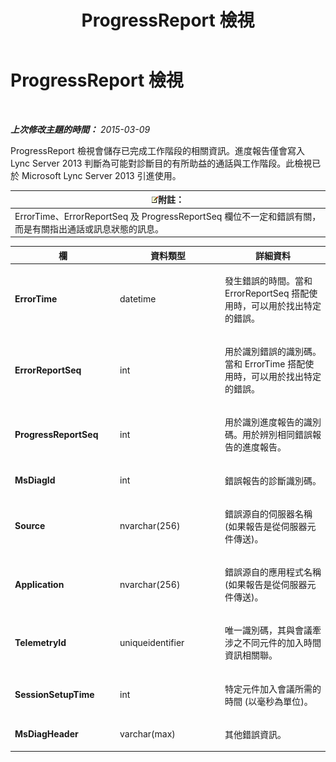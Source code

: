 ﻿---
title: ProgressReport 檢視
TOCTitle: ProgressReport 檢視
ms:assetid: b49f3fc7-0e2f-498f-8505-aaaf54e435f9
ms:mtpsurl: https://technet.microsoft.com/zh-tw/library/JJ721857(v=OCS.15)
ms:contentKeyID: 49890271
ms.date: 08/24/2015
mtps_version: v=OCS.15
ms.translationtype: HT
---

# ProgressReport 檢視

 

_**上次修改主題的時間：** 2015-03-09_

ProgressReport 檢視會儲存已完成工作階段的相關資訊。進度報告僅會寫入 Lync Server 2013 判斷為可能對診斷目的有所助益的通話與工作階段。此檢視已於 Microsoft Lync Server 2013 引進使用。

<table>
<thead>
<tr class="header">
<th><img src="images/Gg398811.note(OCS.15).gif" title="note" alt="note" />附註：</th>
</tr>
</thead>
<tbody>
<tr class="odd">
<td>ErrorTime、ErrorReportSeq 及 ProgressReportSeq 欄位不一定和錯誤有關，而是有關指出通話或訊息狀態的訊息。</td>
</tr>
</tbody>
</table>



<table>
<colgroup>
<col style="width: 33%" />
<col style="width: 33%" />
<col style="width: 33%" />
</colgroup>
<thead>
<tr class="header">
<th>欄</th>
<th>資料類型</th>
<th>詳細資料</th>
</tr>
</thead>
<tbody>
<tr class="odd">
<td><p><strong>ErrorTime</strong></p></td>
<td><p>datetime</p></td>
<td><p>發生錯誤的時間。當和 ErrorReportSeq 搭配使用時，可以用於找出特定的錯誤。</p></td>
</tr>
<tr class="even">
<td><p><strong>ErrorReportSeq</strong></p></td>
<td><p>int</p></td>
<td><p>用於識別錯誤的識別碼。當和 ErrorTime 搭配使用時，可以用於找出特定的錯誤。</p></td>
</tr>
<tr class="odd">
<td><p><strong>ProgressReportSeq</strong></p></td>
<td><p>int</p></td>
<td><p>用於識別進度報告的識別碼。用於辨別相同錯誤報告的進度報告。</p></td>
</tr>
<tr class="even">
<td><p><strong>MsDiagId</strong></p></td>
<td><p>int</p></td>
<td><p>錯誤報告的診斷識別碼。</p></td>
</tr>
<tr class="odd">
<td><p><strong>Source</strong></p></td>
<td><p>nvarchar(256)</p></td>
<td><p>錯誤源自的伺服器名稱 (如果報告是從伺服器元件傳送)。</p></td>
</tr>
<tr class="even">
<td><p><strong>Application</strong></p></td>
<td><p>nvarchar(256)</p></td>
<td><p>錯誤源自的應用程式名稱 (如果報告是從伺服器元件傳送)。</p></td>
</tr>
<tr class="odd">
<td><p><strong>TelemetryId</strong></p></td>
<td><p>uniqueidentifier</p></td>
<td><p>唯一識別碼，其與會議牽涉之不同元件的加入時間資訊相關聯。</p></td>
</tr>
<tr class="even">
<td><p><strong>SessionSetupTime</strong></p></td>
<td><p>int</p></td>
<td><p>特定元件加入會議所需的時間 (以毫秒為單位)。</p></td>
</tr>
<tr class="odd">
<td><p><strong>MsDiagHeader</strong></p></td>
<td><p>varchar(max)</p></td>
<td><p>其他錯誤資訊。</p></td>
</tr>
</tbody>
</table>


